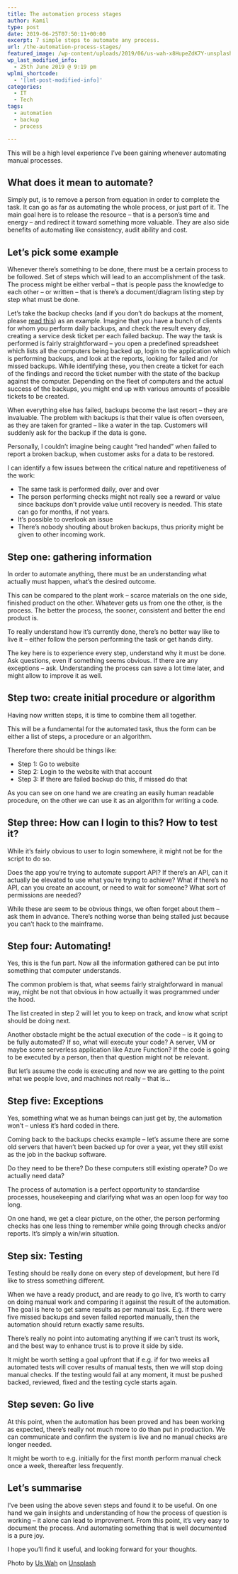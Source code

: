 ```yaml
---
title: The automation process stages
author: Kamil
type: post
date: 2019-06-25T07:50:11+00:00
excerpt: 7 simple steps to automate any process.
url: /the-automation-process-stages/
featured_image: /wp-content/uploads/2019/06/us-wah-x8HupeZdK7Y-unsplash.jpg
wp_last_modified_info:
  - 25th June 2019 @ 9:19 pm
wplmi_shortcode:
  - '[lmt-post-modified-info]'
categories:
  - IT
  - Tech
tags:
  - automation
  - backup
  - process

---
```

This will be a high level experience I&#8217;ve been gaining whenever automating manual processes.

## What does it mean to automate?

Simply put, is to remove a person from equation in order to complete the task. It can go as far as automating the whole process, or just part of it. The main goal here is to release the resource &#8211; that is a person&#8217;s time and energy &#8211; and redirect it toward something more valuable. They are also side benefits of automating like consistency, audit ability and cost.

## Let&#8217;s pick some example

Whenever there&#8217;s something to be done, there must be a certain process to be followed. Set of steps which will lead to an accomplishment of the task. The process might be either verbal &#8211; that is people pass the knowledge to each other &#8211; or written &#8211; that is there&#8217;s a document/diagram listing step by step what must be done.

Let&#8217;s take the backup checks (and if you don&#8217;t do backups at the moment, please <a aria-label="read this (opens in a new tab)" rel="noreferrer noopener" href="https://kamilpro.com/do-you-even-back-up/" target="_blank">read this</a>) as an example. Imagine that you have a bunch of clients for whom you perform daily backups, and check the result every day, creating a service desk ticket per each failed backup. The way the task is performed is fairly straightforward &#8211; you open a predefined spreadsheet which lists all the computers being backed up, login to the application which is performing backups, and look at the reports, looking for failed and /or missed backups. While identifying these, you then create a ticket for each of the findings and record the ticket number with the state of the backup against the computer. Depending on the fleet of computers and the actual success of the backups, you might end up with various amounts of possible tickets to be created. 

When everything else has failed, backups become the last resort &#8211; they are invaluable. The problem with backups is that their value is often overseen, as they are taken for granted &#8211; like a water in the tap. Customers will suddenly ask for the backup if the data is gone.

Personally, I couldn&#8217;t imagine being caught &#8220;red handed&#8221; when failed to report a broken backup, when customer asks for a data to be restored. 

I can identify a few issues between the critical nature and repetitiveness of the work:

  * The same task is performed daily, over and over
  * The person performing checks might not really see a reward or value since backups don&#8217;t provide value until recovery is needed. This state can go for months, if not years.
  * It&#8217;s possible to overlook an issue
  * There&#8217;s nobody shouting about broken backups, thus priority might be given to other incoming work.

## Step one: gathering information

In order to automate anything, there must be an understanding what actually must happen, what&#8217;s the desired outcome. 

This can be compared to the plant work &#8211; scarce materials on the one side, finished product on the other. Whatever gets us from one the other, is the process. The better the process, the sooner, consistent and better the end product is. 

To really understand how it&#8217;s currently done, there&#8217;s no better way like to live it &#8211; either follow the person performing the task or get hands dirty.

The key here is to experience every step, understand why it must be done. Ask questions, even if something seems obvious. If there are any exceptions &#8211; ask. Understanding the process can save a lot time later, and might allow to improve it as well.

## Step two: create initial procedure or algorithm

Having now written steps, it is time to combine them all together. 

This will be a fundamental for the automated task, thus the form can be either a list of steps, a procedure or an algorithm. 

Therefore there should be things like:

  * Step 1: Go to website
  * Step 2: Login to the website with that account
  * Step 3: If there are failed backup do this, if missed do that 

As you can see on one hand we are creating an easily human readable procedure, on the other we can use it as an algorithm for writing a code.

## Step three: How can I login to this? How to test it?

While it&#8217;s fairly obvious to user to login somewhere, it might not be for the script to do so. 

Does the app you&#8217;re trying to automate support API? If there&#8217;s an API, can it actually be elevated to use what you&#8217;re trying to achieve? What if there&#8217;s no API, can you create an account, or need to wait for someone? What sort of permissions are needed?

While these are seem to be obvious things, we often forget about them &#8211; ask them in advance. There&#8217;s nothing worse than being stalled just because you can&#8217;t hack to the mainframe.

## Step four: Automating!

Yes, this is the fun part. Now all the information gathered can be put into something that computer understands. 

The common problem is that, what seems fairly straightforward in manual way, might be not that obvious in how actually it was programmed under the hood.

The list created in step 2 will let you to keep on track, and know what script should be doing next.

Another obstacle might be the actual execution of the code &#8211; is it going to be fully automated? If so, what will execute your code? A server, VM or maybe some serverless application like Azure Function? If the code is going to be executed by a person, then that question might not be relevant.

But let&#8217;s assume the code is executing and now we are getting to the point what we people love, and machines not really &#8211; that is&#8230;

## Step five: Exceptions

Yes, something what we as human beings can just get by, the automation won&#8217;t &#8211; unless it&#8217;s hard coded in there. 

Coming back to the backups checks example &#8211; let&#8217;s assume there are some old servers that haven&#8217;t been backed up for over a year, yet they still exist as the job in the backup software.

Do they need to be there? Do these computers still existing operate? Do we actually need data?

The process of automation is a perfect opportunity to standardise processes, housekeeping and clarifying what was an open loop for way too long.

On one hand, we get a clear picture, on the other, the person performing checks has one less thing to remember while going through checks and/or reports. It&#8217;s simply a win/win situation.

## Step six: Testing

Testing should be really done on every step of development, but here I&#8217;d like to stress something different.

When we have a ready product, and are ready to go live, it&#8217;s worth to carry on doing manual work and comparing it against the result of the automation. The goal is here to get same results as per manual task. E.g. if there were five missed backups and seven failed reported manually, then the automation should return exactly same results.

There&#8217;s really no point into automating anything if we can&#8217;t trust its work, and the best way to enhance trust is to prove it side by side.

It might be worth setting a goal upfront that if e.g. if for two weeks all automated tests will cover results of manual tests, then we will stop doing manual checks. If the testing would fail at any moment, it must be pushed backed, reviewed, fixed and the testing cycle starts again.

## Step seven: Go live

At this point, when the automation has been proved and has been working as expected, there&#8217;s really not much more to do than put in production. We can communicate and confirm the system is live and no manual checks are longer needed.

It might be worth to e.g. initially for the first month perform manual check once a week, thereafter less frequently.

## Let&#8217;s summarise

I&#8217;ve been using the above seven steps and found it to be useful. On one hand we gain insights and understanding of how the process of question is working &#8211; it alone can lead to improvement. From this point, it&#8217;s very easy to document the process. And automating something that is well documented is a pure joy. 

I hope you&#8217;ll find it useful, and looking forward for your thoughts.

Photo by [Us Wah][1] on [Unsplash][2]

 [1]: https://unsplash.com/@uswah?utm_source=unsplash&utm_medium=referral&utm_content=creditCopyText
 [2]: https://unsplash.com/search/photos/press?utm_source=unsplash&utm_medium=referral&utm_content=creditCopyText
